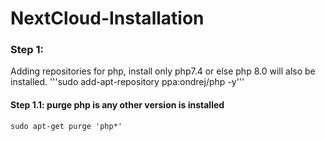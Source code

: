 # NextCloud-Installation
### Step 1: 
  Adding repositories for php, install only php7.4 or else php 8.0 will also be installed.
  '''sudo add-apt-repository ppa:ondrej/php -y'''
#### Step 1.1: purge php is any other version is installed
	sudo apt-get purge 'php*'
